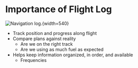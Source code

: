 # Importance of Flight Log

![Navigation log.](/img/nav-log-kbed-klkp.jpg){width=540}

* Track position and progress along flight
* Compare plans against reality
  * Are we on the right track
  * Are we using as much fuel as expected
* Helps keep information organized, in order, and available
  * Frequencies
